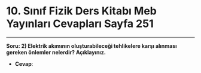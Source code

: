 # 10. Sınıf Fizik Ders Kitabı Meb Yayınları Cevapları Sayfa 251

---

**Soru: 2) Elektrik akımının oluşturabileceği tehlikelere karşı alınması gereken önlemler nelerdir? Açıklayınız.**

-   **Cevap**: